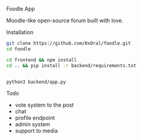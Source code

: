 Foodle App

Moodle-like open-source forum built with love.



Installation

```bash
git clone https://github.com/0xOral/foodle.git
cd foodle

cd frontend && npm install
cd .. && pip install -r backend/requirements.txt


python3 backend/app.py
```

Todo
- vote system to the post
- chat 
- profile endpoint
- admin system 
- support to media
